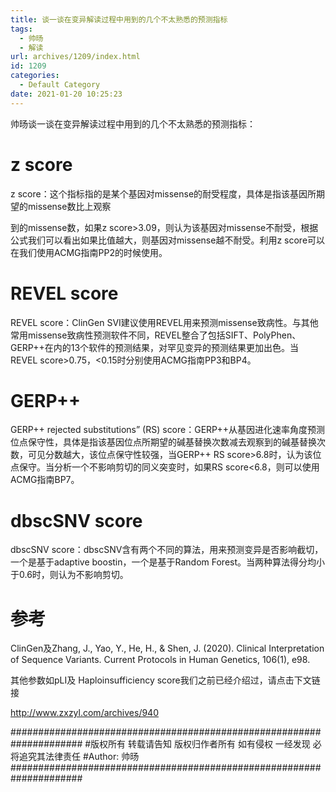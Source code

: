```yaml
---
title: 谈一谈在变异解读过程中用到的几个不太熟悉的预测指标
tags:
  - 帅旸
  - 解读
url: archives/1209/index.html
id: 1209
categories:
  - Default Category
date: 2021-01-20 10:25:23
---
```


帅旸谈一谈在变异解读过程中用到的几个不太熟悉的预测指标：

# z score

z score：这个指标指的是某个基因对missense的耐受程度，具体是指该基因所期望的missense数比上观察

到的missense数，如果z score>3.09，则认为该基因对missense不耐受，根据公式我们可以看出如果比值越大，则基因对missense越不耐受。利用z score可以在我们使用ACMG指南PP2的时候使用。

# REVEL score

REVEL score：ClinGen SVI建议使用REVEL用来预测missense致病性。与其他常用missense致病性预测软件不同，REVEL整合了包括SIFT、PolyPhen、GERP++在内的13个软件的预测结果，对罕见变异的预测结果更加出色。当REVEL score>0.75，<0.15时分别使用ACMG指南PP3和BP4。

# GERP++

GERP++ rejected substitutions” (RS) score：GERP++从基因进化速率角度预测位点保守性，具体是指该基因位点所期望的碱基替换次数减去观察到的碱基替换次数，可见分数越大，该位点保守性较强，当GERP++ RS score>6.8时，认为该位点保守。当分析一个不影响剪切的同义突变时，如果RS score<6.8，则可以使用ACMG指南BP7。

# dbscSNV score

dbscSNV score：dbscSNV含有两个不同的算法，用来预测变异是否影响截切，一个是基于adaptive boostin，一个是基于Random Forest。当两种算法得分均小于0.6时，则认为不影响剪切。

# 参考

ClinGen及Zhang, J., Yao, Y., He, H., & Shen, J. (2020). Clinical Interpretation of Sequence Variants. Current Protocols in Human Genetics, 106(1), e98.

其他参数如pLI及 Haploinsufficiency score我们之前已经介绍过，请点击下文链接

http://www.zxzyl.com/archives/940

\#####################################################################
\#版权所有 转载请告知 版权归作者所有 如有侵权 一经发现 必将追究其法律责任
\#Author: 帅旸
\#####################################################################